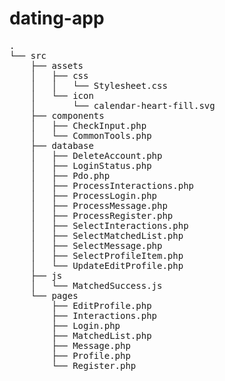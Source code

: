 # dating-app

<pre>
.
└── src
    ├── assets
    │   ├── css
    │   │   └── Stylesheet.css
    │   └── icon
    │       └── calendar-heart-fill.svg
    ├── components
    │   ├── CheckInput.php
    │   └── CommonTools.php
    ├── database
    │   ├── DeleteAccount.php
    │   ├── LoginStatus.php
    │   ├── Pdo.php
    │   ├── ProcessInteractions.php
    │   ├── ProcessLogin.php
    │   ├── ProcessMessage.php
    │   ├── ProcessRegister.php
    │   ├── SelectInteractions.php
    │   ├── SelectMatchedList.php
    │   ├── SelectMessage.php
    │   ├── SelectProfileItem.php
    │   └── UpdateEditProfile.php
    ├── js
    │   └── MatchedSuccess.js
    └── pages
        ├── EditProfile.php
        ├── Interactions.php
        ├── Login.php
        ├── MatchedList.php
        ├── Message.php
        ├── Profile.php
        └── Register.php
</pre>
